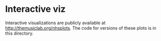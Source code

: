 # Interactive viz

Interactive visualizations are publicly available at http://themusiclab.org/nhsplots. The code for versions of these plots is in this directory.
